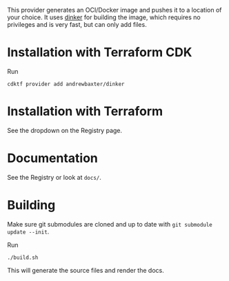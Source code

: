 This provider generates an OCI/Docker image and pushes it to a location of your choice. It uses [dinker](https://github.com/andrewbaxter/dinker) for building the image, which requires no privileges and is very fast, but can only add files.

# Installation with Terraform CDK

Run

```
cdktf provider add andrewbaxter/dinker
```

# Installation with Terraform

See the dropdown on the Registry page.

# Documentation

See the Registry or look at `docs/`.

# Building

Make sure git submodules are cloned and up to date with `git submodule update --init`.

Run

```
./build.sh
```

This will generate the source files and render the docs.
